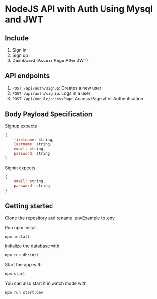 # NodeJS API with Auth Using Mysql and JWT

## Include
1. Sign in
2. Sign up
3. Dashboard (Access Page After JWT)

## API endpoints

1. `POST /api/auth/signup`: Creates a new user
2. `POST /api/auth/signin`: Logs in a user
2. `POST /api/module/accessPage`: Access Page after Authentication 


## Body Payload Specification
Signup expects

```js
{
    firstname: string,
    lastname: string,
    email: string,
    password: string
}
```

Signin expects

```js
{
    email: string,
    password: string
}
```

## Getting started


Clone the repository and rename .envExample to .env


Run npm install


```sh
npm install
```

Initialize the database with

```sh
npm run db:init
```

Start the app with

```sh
npm start
```

You can also start it in watch mode with

```sh
npm run start:dev
```
